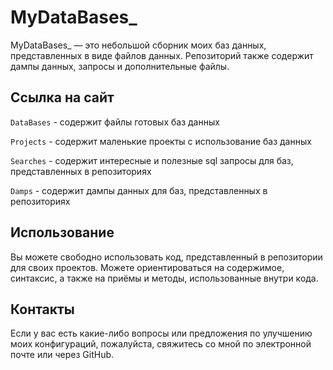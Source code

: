 # MyDataBases_

MyDataBases_ — это небольшой сборник моих баз данных, представленных в виде файлов данных. Репозиторий также содержит дампы данных, запросы и дополнительные файлы. 

## Ссылка на сайт

`DataBases` - содержит файлы готовых баз данных



`Projects` - содержит маленькие проекты с использование баз данных



`Searches` - содержит интересные и полезные sql запросы для баз, представленных в репозиториях 



`Damps` - содержит дампы данных для баз, представленных в репозиториях 

## Использование 

Вы можете свободно использовать код, представленный в репозитории для своих проектов. Можете ориентироваться на содержимое, синтаксис, а также на приёмы и методы, использованные внутри кода. 

## Контакты

Если у вас есть какие-либо вопросы или предложения по улучшению моих конфигураций, пожалуйста, свяжитесь со мной по электронной почте или через GitHub.